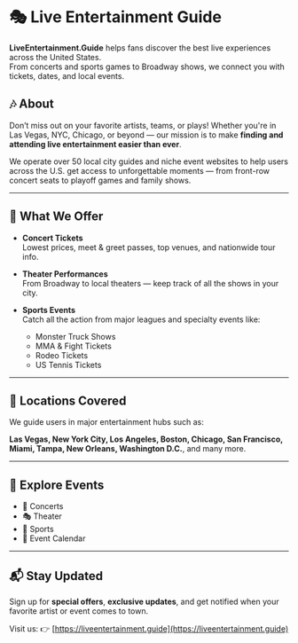 
# 🎭 Live Entertainment Guide

**LiveEntertainment.Guide** helps fans discover the best live experiences across the United States.  
From concerts and sports games to Broadway shows, we connect you with tickets, dates, and local events.

## 🎶 About

Don’t miss out on your favorite artists, teams, or plays! Whether you're in Las Vegas, NYC, Chicago, or beyond — our mission is to make **finding and attending live entertainment easier than ever**.

We operate over 50 local city guides and niche event websites to help users across the U.S. get access to unforgettable moments — from front-row concert seats to playoff games and family shows.

---

## 🎫 What We Offer

- **Concert Tickets**  
  Lowest prices, meet & greet passes, top venues, and nationwide tour info.

- **Theater Performances**  
  From Broadway to local theaters — keep track of all the shows in your city.

- **Sports Events**  
  Catch all the action from major leagues and specialty events like:
  - Monster Truck Shows
  - MMA & Fight Tickets
  - Rodeo Tickets
  - US Tennis Tickets

---

## 📍 Locations Covered

We guide users in major entertainment hubs such as:

**Las Vegas, New York City, Los Angeles, Boston, Chicago, San Francisco, Miami, Tampa, New Orleans, Washington D.C.**, and many more.

---

## 🌟 Explore Events

- 🎤 Concerts
- 🎭 Theater
- 🏈 Sports
- 📅 Event Calendar

---

## 📬 Stay Updated

Sign up for **special offers**, **exclusive updates**, and get notified when your favorite artist or event comes to town.

Visit us: 👉 [https://liveentertainment.guide](https://liveentertainment.guide)
